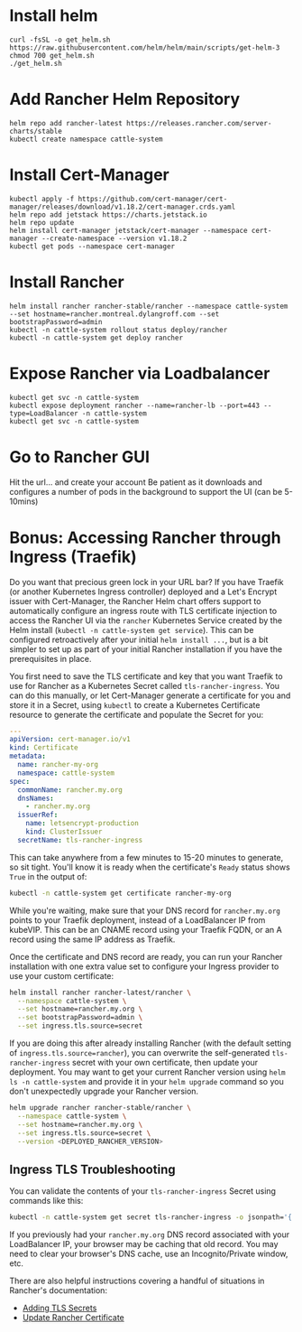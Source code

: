 # Install helm
`curl -fsSL -o get_helm.sh https://raw.githubusercontent.com/helm/helm/main/scripts/get-helm-3`</br>
`chmod 700 get_helm.sh` </br>
`./get_helm.sh` </br>

# Add Rancher Helm Repository
`helm repo add rancher-latest https://releases.rancher.com/server-charts/stable`</br>
`kubectl create namespace cattle-system`</br>

# Install Cert-Manager
`kubectl apply -f https://github.com/cert-manager/cert-manager/releases/download/v1.18.2/cert-manager.crds.yaml`</br>
`helm repo add jetstack https://charts.jetstack.io`</br>
`helm repo update`</br>
`helm install cert-manager jetstack/cert-manager --namespace cert-manager --create-namespace --version v1.18.2`</br>
`kubectl get pods --namespace cert-manager`</br>

# Install Rancher
`helm install rancher rancher-stable/rancher --namespace cattle-system --set hostname=rancher.montreal.dylangroff.com --set bootstrapPassword=admin`</br>
`kubectl -n cattle-system rollout status deploy/rancher`</br>
`kubectl -n cattle-system get deploy rancher`</br>

# Expose Rancher via Loadbalancer
```
kubectl get svc -n cattle-system
kubectl expose deployment rancher --name=rancher-lb --port=443 --type=LoadBalancer -n cattle-system
kubectl get svc -n cattle-system
```

# Go to Rancher GUI
Hit the url… and create your account
Be patient as it downloads and configures a number of pods in the background to support the UI (can be 5-10mins)

# Bonus: Accessing Rancher through Ingress (Traefik)
Do you want that precious green lock in your URL bar?  If you have Traefik (or another Kubernetes Ingress controller) 
deployed and a Let's Encrypt issuer with Cert-Manager, the Rancher Helm chart offers support to automatically configure 
an ingress route with TLS certificate injection to access the Rancher UI via the `rancher` Kubernetes Service created 
by the Helm install (`kubectl -n cattle-system get service`). This can be configured retroactively after your initial 
`helm install ...`, but is a bit simpler to set up as part of your initial Rancher installation if you have the 
prerequisites in place.

You first need to save the TLS certificate and key that you want Traefik to use for Rancher as a Kubernetes Secret
called `tls-rancher-ingress`.  You can do this manually, or let Cert-Manager generate a certificate for you and 
store it in a Secret, using `kubectl` to create a Kubernetes Certificate resource to generate the certificate and 
populate the Secret for you:
```yaml
---
apiVersion: cert-manager.io/v1
kind: Certificate
metadata:
  name: rancher-my-org
  namespace: cattle-system
spec:
  commonName: rancher.my.org
  dnsNames:
    - rancher.my.org
  issuerRef:
    name: letsencrypt-production
    kind: ClusterIssuer
  secretName: tls-rancher-ingress
```
This can take anywhere from a few minutes to 15-20 minutes to generate, so sit tight.  You'll know it is ready when 
the certificate's `Ready` status shows `True` in the output of:
```bash
kubectl -n cattle-system get certificate rancher-my-org
```
While you're waiting, make sure that your DNS record for `rancher.my.org` points to your Traefik deployment, 
instead of a LoadBalancer IP from kubeVIP. 
This can be an CNAME record using your Traefik FQDN, or an A record using the same IP address as Traefik.

Once the certificate and DNS record are ready, you can run your Rancher installation with one extra value set to 
configure your Ingress provider to use your custom certificate:
```bash
helm install rancher rancher-latest/rancher \
  --namespace cattle-system \
  --set hostname=rancher.my.org \
  --set bootstrapPassword=admin \
  --set ingress.tls.source=secret
```
If you are doing this after already installing Rancher (with the default setting of `ingress.tls.source=rancher`), 
you can overwrite the self-generated `tls-rancher-ingress` secret with your own certificate, then update your 
deployment. You may want to get your current Rancher version using `helm ls -n cattle-system` and provide it 
in your `helm upgrade` command so you don't unexpectedly upgrade your Rancher version.
```bash
helm upgrade rancher rancher-stable/rancher \
  --namespace cattle-system \
  --set hostname=rancher.my.org \
  --set ingress.tls.source=secret \
  --version <DEPLOYED_RANCHER_VERSION>
```
## Ingress TLS Troubleshooting
You can validate the contents of your `tls-rancher-ingress` Secret using commands like this:
```bash
kubectl -n cattle-system get secret tls-rancher-ingress -o jsonpath='{.data}' | jq '."tls.crt"' | tr -d '"' | base64 --decode | openssl x509 -text
```
If you previously had your `rancher.my.org` DNS record associated with your LoadBalancer IP, your browser may be caching
that old record.  You may need to clear your browser's DNS cache, use an Incognito/Private window, etc.

There are also helpful instructions covering a handful of situations in Rancher's documentation:
* [Adding TLS Secrets](https://ranchermanager.docs.rancher.com/getting-started/installation-and-upgrade/resources/add-tls-secrets)
* [Update Rancher Certificate](https://ranchermanager.docs.rancher.com/getting-started/installation-and-upgrade/resources/update-rancher-certificate)